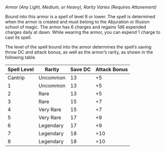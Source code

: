 _Armor (Any Light, Medium, or Heavy), Rarity Varies (Requires Attunement)_

Bound into this armor is a spell of level 8 or lower. The spell is determined when the armor is created and must belong to the Abjuration or Illusion school of magic. The armor has 6 charges and regains 1d6 expended charges daily at dawn. While wearing the armor, you can expend 1 charge to cast its spell.

The level of the spell bound into the armor determines the spell’s saving throw DC and attack bonus, as well as the armor’s rarity, as shown in the following table.

|Spell Level|Rarity|Save DC|Attack Bonus|
|---|---|---|---|
|Cantrip|Uncommon|13|+5|
|1|Uncommon|13|+5|
|2|Rare|13|+5|
|3|Rare|15|+7|
|4|Very Rare|15|+7|
|5|Very Rare|17|+9|
|6|Legendary|17|+9|
|7|Legendary|18|+10|
|8|Legendary|18|+10|